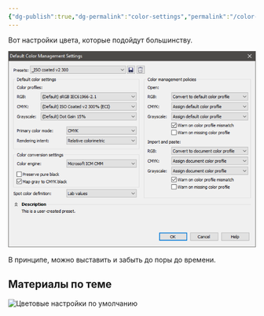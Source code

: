 ```yaml
---
{"dg-publish":true,"dg-permalink":"color-settings","permalink":"/color-settings/","created":"2023-10-09T12:57:03.935+07:00","updated":"2023-10-19T12:10:26.442+07:00"}
---
```


Вот настройки цвета, которые подойдут большинству.

![](/img/user/assets/color-settings.png)

В принципе, можно выставить и забыть до поры до времени.
## Материалы по теме

![Цветовые настройки по умолчанию](https://youtu.be/ODWcpdKC_LA)